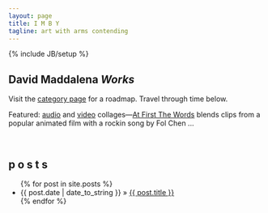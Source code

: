```yaml
---
layout: page
title: I M B Y
tagline: art with arms contending
---
```

{% include JB/setup %}

## David Maddalena *Works*
Visit the [category page](http://www.imby.net/categories.html) for a roadmap. Travel through time below.

Featured: [audio](http://www.imby.net/categories.html#audio-ref) and [video](http://www.imby.net/categories.html#video-ref) collages&mdash;[At First The Words](http://www.imby.net/20151107/first-the-words/) blends clips from a popular animated film with a rockin song by Fol Chen ...

&nbsp;

## p o s t s


<ul class="posts">
  {% for post in site.posts %}
    <li><span>{{ post.date | date_to_string }}</span> &raquo; <a href="{{ BASE_PATH }}{{ post.url }}">{{ post.title }}</a></li>
  {% endfor %}
</ul>
